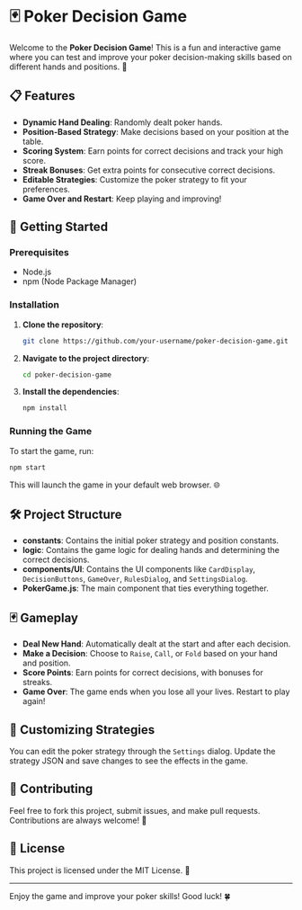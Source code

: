 # 🃏 Poker Decision Game

Welcome to the **Poker Decision Game**! This is a fun and interactive game where you can test and improve your poker decision-making skills based on different hands and positions. 🎲

## 📋 Features

- **Dynamic Hand Dealing**: Randomly dealt poker hands.
- **Position-Based Strategy**: Make decisions based on your position at the table.
- **Scoring System**: Earn points for correct decisions and track your high score.
- **Streak Bonuses**: Get extra points for consecutive correct decisions.
- **Editable Strategies**: Customize the poker strategy to fit your preferences.
- **Game Over and Restart**: Keep playing and improving!

## 🚀 Getting Started

### Prerequisites

- Node.js
- npm (Node Package Manager)

### Installation

1. **Clone the repository**:
    ```bash
    git clone https://github.com/your-username/poker-decision-game.git
    ```
2. **Navigate to the project directory**:
    ```bash
    cd poker-decision-game
    ```
3. **Install the dependencies**:
    ```bash
    npm install
    ```

### Running the Game

To start the game, run:
```bash
npm start
```
This will launch the game in your default web browser. 🌐

## 🛠 Project Structure

- **constants**: Contains the initial poker strategy and position constants.
- **logic**: Contains the game logic for dealing hands and determining the correct decisions.
- **components/UI**: Contains the UI components like `CardDisplay`, `DecisionButtons`, `GameOver`, `RulesDialog`, and `SettingsDialog`.
- **PokerGame.js**: The main component that ties everything together.

## 🃏 Gameplay

- **Deal New Hand**: Automatically dealt at the start and after each decision.
- **Make a Decision**: Choose to `Raise`, `Call`, or `Fold` based on your hand and position.
- **Score Points**: Earn points for correct decisions, with bonuses for streaks.
- **Game Over**: The game ends when you lose all your lives. Restart to play again!

## 📝 Customizing Strategies

You can edit the poker strategy through the `Settings` dialog. Update the strategy JSON and save changes to see the effects in the game.

## 🤝 Contributing

Feel free to fork this project, submit issues, and make pull requests. Contributions are always welcome! 🎉

## 📜 License

This project is licensed under the MIT License. 📄

---

Enjoy the game and improve your poker skills! Good luck! 🍀